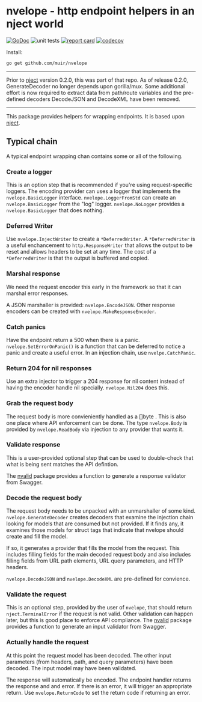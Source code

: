 # nvelope - http endpoint helpers in an nject world

[![GoDoc](https://godoc.org/github.com/muir/nvelope?status.png)](https://pkg.go.dev/github.com/muir/nvelope)
![unit tests](https://github.com/muir/nvelope/actions/workflows/go.yml/badge.svg)
[![report card](https://goreportcard.com/badge/github.com/muir/nvelope)](https://goreportcard.com/report/github.com/muir/nvelope)
[![codecov](https://codecov.io/gh/muir/nvelope/branch/main/graph/badge.svg)](https://codecov.io/gh/muir/nvelope)

Install:

	go get github.com/muir/nvelope

---

Prior to [nject](https://github.com/muir/nject) version 0.2.0, this was part of that repo.
As of release 0.2.0, GenerateDecoder no longer depends upon gorilla/mux.  Some additional
effort is now required to extract data from path/route variables and the pre-defined
decoders DecodeJSON and DecodeXML have been removed.

---

This package provides helpers for wrapping endpoints.  It is based upon
[nject](https://github.com/muir/nject).

## Typical chain

A typical endpoint wrapping chan contains some or all of the following.

### Create a logger

This is an option step that is recommended if you're using request-specific
loggers.  The encoding provider can uses a logger that implements the 
`nvelope.BasicLogger` interface.  `nvelope.LoggerFromStd` can create
an `nvelope.BasicLogger` from the "log" logger.  `nvelope.NoLogger` provides
a `nvelope.BasicLogger` that does nothing.

### Deferred Writer

Use `nvelope.InjectWriter` to create a `*DeferredWriter`.  A `*DeferredWriter` is a
useful enchancement to `http.ResponseWriter` that allows the output to be reset and
allows headers to be set at any time.  The cost of a `*DeferredWriter` is that 
the output is buffered and copied.

### Marshal response

We need the request encoder this early in the framework
so that it can marshal error responses.

A JSON marshaller is provided: `nvelope.EncodeJSON`.  Other
response encoders can be created with `nvelope.MakeResponseEncoder`.

### Catch panics

Have the endpoint return a 500 when there is a panic.  
`nvelope.SetErrorOnPanic()` is a function that can be deferred to 
notice a panic and create a useful error.  In an injection
chain, use `nvelpe.CatchPanic`.

### Return 204 for nil responses

Use an extra injector to trigger a 204 response for nil content instead
of having the encoder handle nil specially.  `nvelope.Nil204` does this.

### Grab the request body

The request body is more convieniently handled as a []byte .  This is also
one place where API enforcement can be done.  The type `nvelope.Body` is provided by
`nvelope.ReadBody` via injection to any provider that wants it.

### Validate response

This is a user-provided optional step that can be used to double-check
that what is being sent matches the API defintion.

The [nvalid](https://github.com/muir/nvalid) package provides a function
to generate a response validator from Swagger.

### Decode the request body

The request body needs to be unpacked with an unmarshaller of some kind.
`nvelope.GenerateDecoder` creates decoders that examine the injection chain
looking for models that are consumed but not provided.  If it finds any,
it examines those models for struct tags that indicate that nvelope should
create and fill the model.

If so, it generates a provider that fills the model from the request.
This includes filling fields for the main decoded request body and also
includes filling fields from URL path elements, URL query parameters, and
HTTP headers.

`nvelope.DecodeJSON` and `nvelope.DecodeXML` are pre-defined for
convience.

### Validate the request

This is an optional step, provided by the user of `nvelope`, that 
should return `nject.TerminalError` if the request is not valid.  Other
validation can happen later, but this is good place to enforce API compliance.
The [nvalid](https://github.com/muir/nvalid) package provides a function
to generate an input validator from Swagger.

### Actually handle the request

At this point the request model has been decoded.  The other input parameters
(from headers, path, and query parameters) have been decoded.  The input model
may have been validated.

The response will automatically be encoded.  The endpoint handler returns the
response and and error.  If there is an error, it will trigger an appropriate
return.  Use `nvelope.ReturnCode` to set the return code if returning an error.

